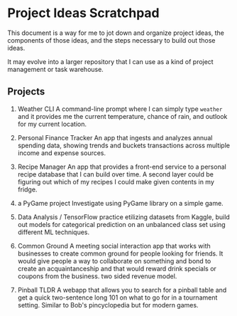 # Project Ideas Scratchpad

This document is a way for me to jot down and organize project ideas, the components of those ideas, and the steps necessary to build out those ideas.

It may evolve into a larger repository that I can use as a kind of project management or task warehouse.

## Projects

1. Weather CLI
A command-line prompt where I can simply type `weather` and it provides me the current temperature, chance of rain, and outlook for my current location.

2. Personal Finance Tracker
An app that ingests and analyzes annual spending data, showing trends and buckets transactions across multiple income and expense sources.

3. Recipe Manager
An app that provides a front-end service to a personal recipe database that I can build over time. 
A second layer could be figuring out which of my recipes I could make given contents in my fridge.

4. a PyGame project
Investigate using PyGame library on a simple game.

5. Data Analysis / TensorFlow practice
etilizing datasets from Kaggle, build out models for categorical prediction on an unbalanced class set using different ML techniques.

6. Common Ground
A meeting social interaction app that works with businesses to create common ground for people looking for friends. It would give people a way to collaborate on something and bond to create an acquaintanceship and that would reward drink specials or coupons from the business. two sided revenue model.

7. Pinball TLDR
A webapp that allows you to search for a pinball table and get a quick two-sentence long 101 on what to go for in a tournament setting. Similar to Bob's pincyclopedia but for modern games.
